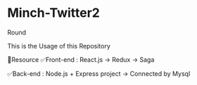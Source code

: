 # Minch-Twitter2
Round 


This is the Usage of this Repository


📍Resource 
✅Front-end : React.js 
        -> Redux 
        -> Saga 
        
✅Back-end : Node.js + Express project
        -> Connected by Mysql 
